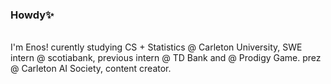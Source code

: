### Howdy✨

<br>
I'm Enos! curently studying CS + Statistics @ Carleton University, SWE intern @ scotiabank, previous intern @ TD Bank and @ Prodigy Game. prez @ Carleton AI Society, content creator.

  <!-- Links to social media accounts -->
  [1]: https://www.kaggle.com/enosie 
  [2]: https://www.linkedin.com/in/enosodigie
  [3]: https://enosie.medium.com/
